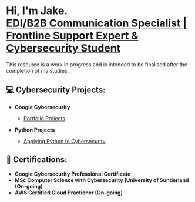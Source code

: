 <h1>Hi, I'm Jake. <br/><a href="https://www.linkedin.com/in/jake-wilson-874559265/">EDI/B2B Communication Specialist | Frontline Support Expert & Cybersecurity Student</a></h1>

<p>This resource is a work in progress and is intended to be finalised after the completion of my studies.</p>

<h2>💻 Cybersecurity Projects:</h2>

- <b>Google Cybersecurity</b>
  - [Portfolio Projects](https://github.com/wilbcn/Google-Cybersecurity/tree/main)

- <b>Python Projects</b>
  - [Applying Python to Cybersecurity](https://github.com/wilbcn/Applying-Python-to-Cybersecurity)

<h2>📄 Certifications:</h2>

- <b>Google Cybersecurity Professional Certificate</b>
- <b>MSc Computer Science with Cybersecurity (University of Sunderland (On-going) </b>
- <b>AWS Certified Cloud Practioner (On-going) </b>


